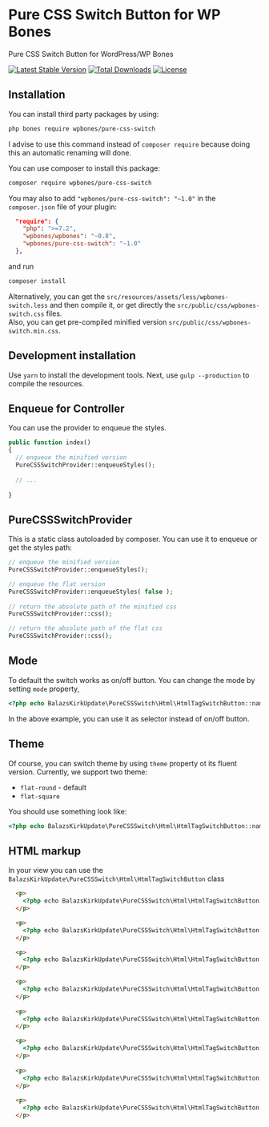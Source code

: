 # Pure CSS Switch Button for WP Bones

Pure CSS Switch Button for WordPress/WP Bones

[![Latest Stable Version](https://poser.pugx.org/wpbones/pure-css-switch/v/stable)](https://packagist.org/packages/wpbones/pure-css-switch)
[![Total Downloads](https://poser.pugx.org/wpbones/pure-css-switch/downloads)](https://packagist.org/packages/wpbones/pure-css-switch)
[![License](https://poser.pugx.org/wpbones/pure-css-switch/license)](https://packagist.org/packages/wpbones/pure-css-switch)

## Installation

You can install third party packages by using:

```sh
php bones require wpbones/pure-css-switch
```
   
I advise to use this command instead of `composer require` because doing this an automatic renaming will done.  

You can use composer to install this package:

```sh
composer require wpbones/pure-css-switch
```

You may also to add `"wpbones/pure-css-switch": "~1.0"` in the `composer.json` file of your plugin:
 
```json
  "require": {
    "php": ">=7.2",
    "wpbones/wpbones": "~0.8",
    "wpbones/pure-css-switch": "~1.0"
  },
```

and run 

```sh
composer install
```
    
Alternatively, you can get the `src/resources/assets/less/wpbones-switch.less` and then compile it, or get directly the `src/public/css/wpbones-switch.css` files.    
Also, you can get pre-compiled minified version `src/public/css/wpbones-switch.min.css`.

## Development installation

Use `yarn` to install the development tools. Next, use `gulp --production` to compile the resources.

## Enqueue for Controller

You can use the provider to enqueue the styles.

```php
public function index()
{
  // enqueue the minified version
  PureCSSSwitchProvider::enqueueStyles();
  
  // ...
  
}
```

## PureCSSSwitchProvider

This is a static class autoloaded by composer. You can use it to enqueue or get the styles path:

```php
// enqueue the minified version
PureCSSSwitchProvider::enqueueStyles();

// enqueue the flat version
PureCSSSwitchProvider::enqueueStyles( false );
    
// return the absolute path of the minified css
PureCSSSwitchProvider::css();

// return the absolute path of the flat css
PureCSSSwitchProvider::css();   
```

## Mode

To default the switch works as on/off button. You can change the mode by setting `mode` property,

```php
<?php echo BalazsKirkUpdate\PureCSSSwitch\Html\HtmlTagSwitchButton::name( 'test-switch-7' )->mode( 'select' ); ?>
```

In the above example, you can use it as selector instead of on/off button.


## Theme

Of course, you can switch theme by using `theme` property ot its fluent version.
Currently, we support two theme:

* `flat-round` - default
* `flat-square`

You should use something look like:

```php
<?php echo BalazsKirkUpdate\PureCSSSwitch\Html\HtmlTagSwitchButton::name( 'test-switch-7' )->theme( 'flat-square' ); ?>
```


## HTML markup

In your view you can use the `BalazsKirkUpdate\PureCSSSwitch\Html\HtmlTagSwitchButton` class

```html
  <p>
    <?php echo BalazsKirkUpdate\PureCSSSwitch\Html\HtmlTagSwitchButton::name( 'test-switch-1' ); ?>
  </p>

  <p>
    <?php echo BalazsKirkUpdate\PureCSSSwitch\Html\HtmlTagSwitchButton::name( 'test-switch-2' )->left_label( 'Swipe me' ); ?>
  </p>

  <p>
    <?php echo BalazsKirkUpdate\PureCSSSwitch\Html\HtmlTagSwitchButton::name( 'test-switch-3' )->right_label( 'Swipe me' ); ?>
  </p>

  <p>
    <?php echo BalazsKirkUpdate\PureCSSSwitch\Html\HtmlTagSwitchButton::name( 'test-switch-4' )->left_label( 'Swipe me' )->right_label( 'Swipe me' ); ?>
  </p>
  
  <p>
    <?php echo BalazsKirkUpdate\PureCSSSwitch\Html\HtmlTagSwitchButton::name( 'test-switch-5' )->left_label( 'Swipe me' )->checked( true ) ?>
  </p>

  <p>
    <?php echo BalazsKirkUpdate\PureCSSSwitch\Html\HtmlTagSwitchButton::name( 'test-switch-6' )->left_label( 'Swipe me' )->disabled( true ) ?>
  </p>
  
  <p>
    <?php echo BalazsKirkUpdate\PureCSSSwitch\Html\HtmlTagSwitchButton::name( 'test-switch-7' )->theme( 'flat-square' ); ?>
  </p>
  
  <p>
    <?php echo BalazsKirkUpdate\PureCSSSwitch\Html\HtmlTagSwitchButton::name( 'test-switch-8' )->left_label( 'Turn left' )->right_label( 'Turn right' )->mode( 'select' ); ?>
  </p>
```